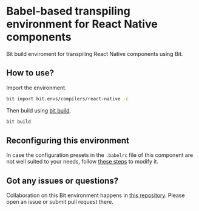 # Babel-based transpiling environment for React Native components

Bit build enviroment for transpiling React Native components using Bit.

## How to use?

Import the environment.

```bash
bit import bit.envs/compilers/react-native -c
```

Then build using [bit build](https://docs.bitsrc.io/docs/cli-build.html).

```bash
bit build
```

## Reconfiguring this environment

In case the configuration presets in the `.babelrc` file of this component are not well suited to your needs, follow [these steps](https://discourse.bit.dev/t/can-i-modify-a-build-test-environments/28) to modify it.

## Got any issues or questions?

Collaboration on this Bit environment happens in [this repository](https://github.com/teambit/envs). Please open an issue or submit pull request there.
